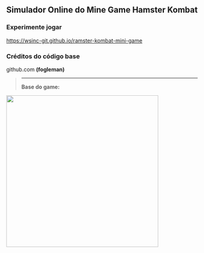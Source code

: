 ## Simulador Online do Mine Game Hamster Kombat
  
### Experimente jogar
https://wsinc-git.github.io/ramster-kombat-mini-game

### Créditos do código base
github.com <b>(fogleman)<b/>
> <hr>
> Base do game:
[<img src="Logo.jpg" width="400">](https://github.com/user-attachments/assets/da574daf-d437-4c7d-a0ce-094d93d4c603)
